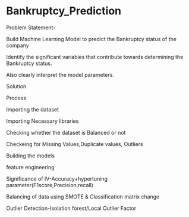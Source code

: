 # Bankruptcy_Prediction
Problem Statement-

Build Machine Learning Model to predict the Bankruptcy status of the company

Identify the significant variables that contribute towards determining the Bankruptcy status.

Also clearly interpret the model parameters.

Solution

Process

Importing the dataset

Importing Necessary libraries 

Checking whether the dataset is Balanced or not

Checkeing for Missing Values,Duplicate values, Outliers 

Building the models

feature engineering

Significance of IV-Accuracy+hypertuning parameter(F1score,Precision,recall) 

Balancing of data using SMOTE & Classification matrix change 

Outlier Detection-Isolation forest/Local Outlier Factor
